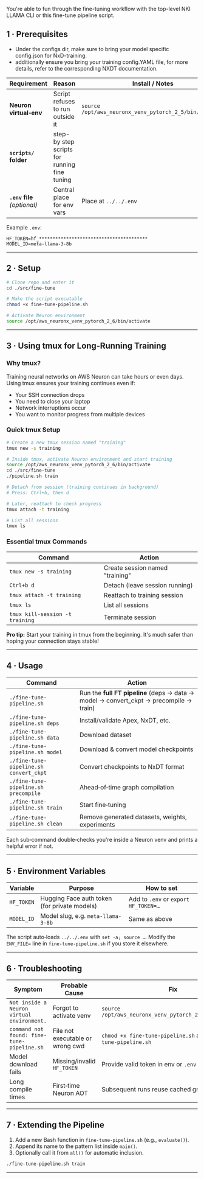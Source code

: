 You're able to fun through the fine-tuning workflow with the top-level NKI LLAMA CLI or this fine-tune pipeline script.

## 1 · Prerequisites

- Under the configs dir, make sure to bring your model specific config.json for NxD-training.
- additionally ensure you bring your training config.YAML file, for more details, refer to the corresponding NXDT documentation.

| Requirement | Reason | Install / Notes |
|-------------|--------|-----------------|
| **Neuron virtual‑env** | Script refuses to run outside it | `source /opt/aws_neuronx_venv_pytorch_2_5/bin/activate` |
| **`scripts/` folder** | step-by step scripts for running fine tuning | |
| **`.env` file** *(optional)* | Central place for env vars | Place at `../../.env` |

Example `.env`:

```dotenv
HF_TOKEN=hf_****************************************
MODEL_ID=meta-llama-3-8b
```

---

## 2 · Setup

```bash
# Clone repo and enter it
cd ./src/fine-tune

# Make the script executable
chmod +x fine-tune-pipeline.sh

# Activate Neuron environment
source /opt/aws_neuronx_venv_pytorch_2_6/bin/activate
```

---

## 3 · Using tmux for Long-Running Training

### Why tmux?

Training neural networks on AWS Neuron can take hours or even days. Using tmux ensures your training continues even if:
- Your SSH connection drops
- You need to close your laptop
- Network interruptions occur
- You want to monitor progress from multiple devices

### Quick tmux Setup

```bash
# Create a new tmux session named "training"
tmux new -s training

# Inside tmux, activate Neuron environment and start training
source /opt/aws_neuronx_venv_pytorch_2_6/bin/activate
cd ./src/fine-tune
./pipeline.sh train

# Detach from session (training continues in background)
# Press: Ctrl+b, then d

# Later, reattach to check progress
tmux attach -t training

# List all sessions
tmux ls
```

### Essential tmux Commands

| Command | Action |
|---------|--------|
| `tmux new -s training` | Create session named "training" |
| `Ctrl+b d` | Detach (leave session running) |
| `tmux attach -t training` | Reattach to training session |
| `tmux ls` | List all sessions |
| `tmux kill-session -t training` | Terminate session |

**Pro tip:** Start your training in tmux from the beginning. It's much safer than hoping your connection stays stable!

---

## 4 · Usage

| Command | Action |
|---------|--------|
| `./fine-tune-pipeline.sh` | Run the **full FT pipeline** (deps → data → model → convert_ckpt → precompile → train) |
| `./fine-tune-pipeline.sh deps` | Install/validate Apex, NxDT, etc. |
| `./fine-tune-pipeline.sh data` | Download dataset |
| `./fine-tune-pipeline.sh model` | Download & convert model checkpoints |
| `./fine-tune-pipeline.sh convert_ckpt` | Convert checkpoints to NxDT format |
| `./fine-tune-pipeline.sh precompile` | Ahead‑of‑time graph compilation |
| `./fine-tune-pipeline.sh train` | Start fine‑tuning |
| `./fine-tune-pipeline.sh clean` | Remove generated datasets, weights, experiments |

 Each sub‑command double‑checks you're inside a Neuron venv and prints a helpful error if not.

---

## 5 · Environment Variables

| Variable | Purpose | How to set |
|----------|---------|-----------|
| `HF_TOKEN` | Hugging Face auth token (for private models) | Add to `.env` or `export HF_TOKEN=…` |
| `MODEL_ID` | Model slug, e.g. `meta-llama-3-8b` | Same as above |

The script auto‑loads `../../.env` with `set -a; source …`. Modify the `ENV_FILE=` line in `fine-tune-pipeline.sh` if you store it elsewhere.

---

## 6 · Troubleshooting

| Symptom | Probable Cause | Fix |
|---------|---------------|-----|
| `Not inside a Neuron virtual environment.` | Forgot to activate venv | `source /opt/aws_neuronx_venv_pytorch_2_5/bin/activate` |
| `command not found: fine-tune-pipeline.sh` | File not executable or wrong cwd | `chmod +x fine-tune-pipeline.sh` and/or `./fine-tune-pipeline.sh` |
| Model download fails | Missing/invalid `HF_TOKEN` | Provide valid token in env or `.env` |
| Long compile times | First‑time Neuron AOT | Subsequent runs reuse cached graphs |

---

## 7 · Extending the Pipeline

1. Add a new Bash function in `fine-tune-pipeline.sh` (e.g., `evaluate()`).
2. Append its name to the pattern list inside `main()`.
3. Optionally call it from `all()` for automatic inclusion.

```bash
./fine-tune-pipeline.sh train 
```
---